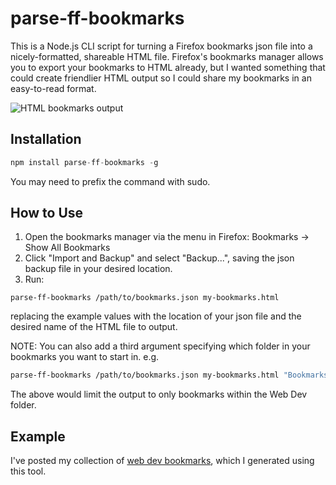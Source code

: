 parse-ff-bookmarks
=========================

This is a Node.js CLI script for turning a Firefox bookmarks json file into a nicely-formatted, shareable HTML file. Firefox's bookmarks manager allows you to export your bookmarks to HTML already, but I wanted something that could create friendlier HTML output so I could share my bookmarks in an easy-to-read format.

![HTML bookmarks output](https://raw.github.com/whastings/parse-ff-bookmarks/master/media/example.png)

## Installation
```javascript
npm install parse-ff-bookmarks -g
```
You may need to prefix the command with sudo.

## How to Use
1. Open the bookmarks manager via the menu in Firefox: Bookmarks -> Show All Bookmarks
2. Click "Import and Backup" and select "Backup...", saving the json backup file in your desired location.
3. Run:
```
parse-ff-bookmarks /path/to/bookmarks.json my-bookmarks.html
```
replacing the example values with the location of your json file and the desired name of the HTML file to output.

NOTE: You can also add a third argument specifying which folder in your bookmarks you want to start in.
e.g.
```bash
parse-ff-bookmarks /path/to/bookmarks.json my-bookmarks.html "Bookmarks Menu/Web Dev"
```
The above would limit the output to only bookmarks within the Web Dev folder.

## Example
I've posted my collection of [web dev bookmarks](http://whastings.github.io/dev-reference/web-dev-bookmarks.html), which I generated using this tool.

